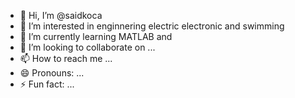 - 👋 Hi, I’m @saidkoca
- 👀 I’m interested in enginnering electric electronic and swimming
- 🌱 I’m currently learning MATLAB and  
- 💞️ I’m looking to collaborate on ...
- 📫 How to reach me ...
- 😄 Pronouns: ...
- ⚡ Fun fact: ...

<!---
saidkoca/saidkoca is a ✨ special ✨ repository because its `README.md` (this file) appears on your GitHub profile.
You can click the Preview link to take a look at your changes.
--->
